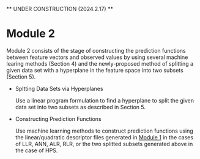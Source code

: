 ** UNDER CONSTRUCTION (2024.2.17) **

# Module 2

Module 2 consists of the stage of constructing the prediction functions between feature vectors and observed values by using several machine learing methods (Section 4) and the newly-proposed method of splitting a given data set with a hyperplane in the feature space into two subsets (Section 5).

- Spltting Data Sets via Hyperplanes

  Use a linear program formulation to find a hyperplane to split the given data set into two subsets as described in Section 5.
  
- Constructing Prediction Functions

  Use machine learning methods to construct prediction functions using the linear/quadratic descriptor files generated in [Module 1](HPS/Module_1) in the cases of LLR, ANN, ALR, RLR, or the two splitted subsets generated above in the case of HPS.

  
